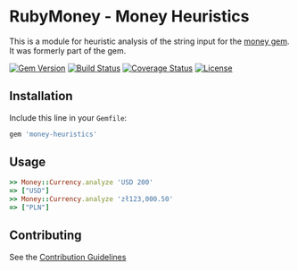 # RubyMoney - Money Heuristics

This is a module for heuristic analysis of the string input for the
[money gem](https://github.com/RubyMoney/money). It was formerly part of the gem.

[![Gem Version](https://badge.fury.io/rb/money-heuristics.svg)](https://rubygems.org/gems/money-heuristics)
[![Build Status](https://travis-ci.org/RubyMoney/money-heuristics.svg?branch=master)](https://travis-ci.org/RubyMoney/money-heuristics)
[![Coverage Status](https://coveralls.io/repos/RubyMoney/money-heuristics/badge.svg?branch=master)](https://coveralls.io/github/RubyMoney/money-heuristics?branch=master)
[![License](https://img.shields.io/github/license/RubyMoney/money-heuristics.svg)](https://opensource.org/licenses/MIT)

## Installation

Include this line in your `Gemfile`:

```ruby
gem 'money-heuristics'
```

## Usage

```ruby
>> Money::Currency.analyze 'USD 200'
=> ["USD"]
>> Money::Currency.analyze 'zł123,000.50'
=> ["PLN"]
```

## Contributing

See the [Contribution Guidelines](https://github.com/RubyMoney/money-heuristics/blob/master/CONTRIBUTING.md)
